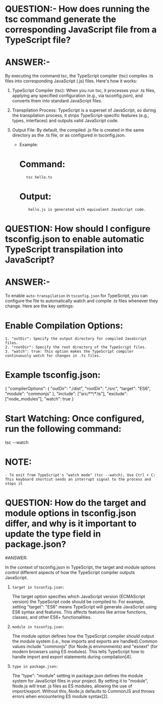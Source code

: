 # QUESTION:- How does running the tsc command generate the corresponding JavaScript file from a TypeScript file?

# ANSWER:-

By executing the command tsc, the TypeScript compiler (tsc) compiles .ts files into corresponding JavaScript (.js) files. Here's how it works:

1. TypeScript Compiler (tsc): When you run tsc, it processes your .ts files, applying any specified configuration (e.g., via tsconfig.json), and converts them into standard JavaScript files.

2. Transpilation Process: TypeScript is a superset of JavaScript, so during the transpilation process, it strips TypeScript-specific features (e.g., types, interfaces) and outputs valid JavaScript code.

3. Output File: By default, the compiled .js file is created in the same directory as the .ts file, or as configured in tsconfig.json.

    - Example:

        # Command: 
             tsc hello.ts
        # Output: 
              hello.js is generated with equivalent JavaScript code.

# QUESTION: How should I configure tsconfig.json to enable automatic TypeScript transpilation into JavaScript?

# ANSWER:-

To enable `auto-transpilation` in `tsconfig.json` for TypeScript, you can configure the file to automatically watch and compile .ts files whenever they change. Here are the key settings:

# Enable Compilation Options:
    1. "outDir": Specify the output directory for compiled JavaScript files.
    2. "rootDir": Specify the root directory of the TypeScript files.
    3. "watch": true: This option makes the TypeScript compiler continuously watch for changes in .ts files.

# Example tsconfig.json:

{
  "compilerOptions": {
    "outDir": "./dist",
    "rootDir": "./src",
    "target": "ES6",
    "module": "commonjs"
  },
  "include": ["src/**/*.ts"],
  "exclude": ["node_modules"],
  "watch": true
}

# Start Watching: Once configured, run the following command:

   tsc --watch

# NOTE:

    - To exit from TypeScript's "watch mode" (tsc --watch), Use Ctrl + C: This keyboard shortcut sends an interrupt signal to the process and stops it

# QUESTION: How do the target and module options in tsconfig.json differ, and why is it important to update the type field in package.json?

#ANSWER:

In the context of tsconfig.json in TypeScript, the target and module options control different aspects of how the TypeScript compiler outputs JavaScript.

1. `target in tsconfig.json:`

    The target option specifies which JavaScript version (ECMAScript version) the TypeScript code should be compiled to. For example, setting "target": "ES6" means TypeScript will generate JavaScript using ES6 syntax and features. This affects features like arrow functions, classes, and other ES6+ functionalities.

2. `module in tsconfig.json:`

    The module option defines how the TypeScript compiler should output the module system (i.e., how imports and exports are handled).Common values include "commonjs" (for Node.js environments) and "esnext" (for modern browsers using ES modules). This tells TypeScript how to handle import and export statements during compilation[4].

3. `type in package.json:`

    The "type": "module" setting in package.json defines the module system for JavaScript files in your project. By setting it to "module", Node.js will treat .js files as ES modules, allowing the use of import/export. Without this, Node.js defaults to CommonJS and throws errors when encountering ES module syntax[2].